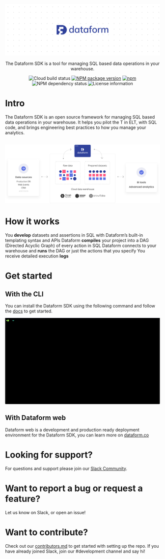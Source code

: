 <p align="center">
  <img src="/static/images/github_bg.png">
</p>
<p align="center">
  The Dataform SDK is a tool for managing SQL based data operations in your warehouse.
</p>
<div align="center">
  <img src="https://storage.googleapis.com/dataform-cloud-build-badges/build/status.svg" alt="Cloud build status"/>
  <a href="https://www.npmjs.com/package/@dataform/cli"><img src="https://badge.fury.io/js/%40dataform%2Fcli.svg" alt="NPM package version" /></a>
  <a href="https://www.npmjs.com/package/@dataform/cli"><img alt="npm" src="https://img.shields.io/npm/dm/@dataform/cli.svg" alt="Monthly downloads" /></a>
</div>
<div align="center">
  <img src="https://david-dm.org/dataform-co/dataform.svg" alt="NPM dependency status" />
  <!-- <img src="https://slack.dataform.co/badge.svg" alt="Dataform Slack" /> -->
  <img src="https://img.shields.io/github/license/dataform-co/dataform.svg" alt="License information" />
</div>
<div align="center">
  <!-- <a href="https://twitter.com/dataform"><img src="https://img.shields.io/twitter/follow/dataform.svg?style=social" alt="Follow Dataform on Twitter" /></a> -->
</div>

# Intro

The Dataform SDK is an open source framework for managing SQL based data operations in your warehouse. It helps you pilot the T in ELT, with SQL code, and brings engineering best practices to how you manage your analytics.
<br/>
<br/>

<p align="center">
  <img src="/static/images/datastack.svg">
</p>

# How it works

You **develop** datasets and assertions in SQL with Dataform’s built-in templating syntax and APIs
Dataform **compiles** your project into a DAG (Directed Acyclic Graph) of every action in SQL
Dataform connects to your warehouse and **runs** the DAG or just the actions that you specify
You receive detailed execution **logs**

# Get started

## With the CLI

You can install the Dataform SDK using the following command and follow the [docs](https://docs.dataform.co/guides/command-line-interface/) to get started.

<img width="700" src="/static/images/gif.gif">

## With Dataform web

Dataform web is a development and production ready deployment environment for the Dataform SDK, you can learn more on [dataform.co](https://dataform.co)

# Looking for support?

For questions and support please join our [Slack Community](https://slack.dataform.co).

# Want to report a bug or request a feature?

Let us know on Slack, or open an issue!

# Want to contribute?

Check out our [contributors.md](contributors.md) to get started with setting up the repo.
If you have already joined Slack, join our #development channel and say hi!
